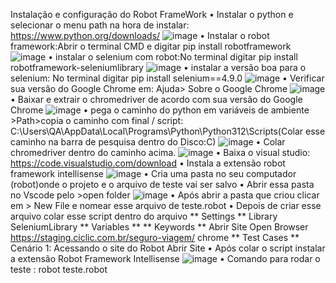 Instalação e configuração do Robot FrameWork
•	Instalar o python e selecionar o menu path na hora de instalar:   https://www.python.org/downloads/
![image](https://github.com/user-attachments/assets/b1e6092a-b268-498e-98de-a9a7d9323f0f)
•	Instalar o robot framework:Abrir o terminal CMD e digitar pip install robotframework
![image](https://github.com/user-attachments/assets/2d9f0860-4be6-4fa2-9866-8bccac7d5b5d)
•	instalar o selenium com robot:No terminal digitar pip install robotframework-seleniumlibrary
![image](https://github.com/user-attachments/assets/e8ae0661-bd00-4747-b1ea-cc19705ebb22)
• instalar a versão boa para o selenium: No terminal digitar pip install selenium==4.9.0
![image](https://github.com/user-attachments/assets/4d72d139-74f3-4929-904b-95b93759c2b9)
•	Verificar sua versão do Google Chrome em: Ajuda> Sobre o Google Chrome 
![image](https://github.com/user-attachments/assets/5388b2c9-cacb-46c7-b5d8-11fffbc6dd4b)
•	Baixar e extrair o chromedriver de acordo com sua versão do Google Chrome
![image](https://github.com/user-attachments/assets/175f3a56-eb4b-4997-8a57-95e2e381323d)
•	pega o caminho do python em variáveis de ambiente >Path>copia o caminho com final / script: C:\Users\QA\AppData\Local\Programs\Python\Python312\Scripts\(Colar esse caminho na barra de pesquisa dentro do Disco:C)
![image](https://github.com/user-attachments/assets/5fca9a69-65e1-4f20-876a-4620c240ae8e)
•	Colar chromedriver dentro do caminho acima.
![image](https://github.com/user-attachments/assets/29a05637-5395-435d-b3e9-9b85177eaf1c)
•	Baixa o visual studio: https://code.visualstudio.com/download
•	Instala a extensão robot framework intellisense
![image](https://github.com/user-attachments/assets/cadbdca7-8715-4854-bc52-97254335f686)
•	Cria uma pasta no seu computador (robot)onde o  projeto e o arquivo de teste vai ser salvo
•	Abrir essa pasta no Vscode pelo >open folder
![image](https://github.com/user-attachments/assets/04eff910-a603-4cc7-b1e0-f80b574d81ab)
•	Após abrir a pasta que criou clicar em > New File e nomear esse arquivo de teste.robot
•	Depois de criar esse arquivo colar esse script dentro do arquivo
** Settings **
Library  SeleniumLibrary
** Variables **
** Keywords **
Abrir Site
Open Browser https://staging.ciclic.com.br/seguro-viagem/     chrome
** Test Cases **
Cenário 1: Acessando o site do Robot
Abrir Site
•	Após colar o script instalar a extensão Robot Framework Intellisense
![image](https://github.com/user-attachments/assets/bfd950d0-99aa-4956-ad1d-d503b9a501e9)
•	Comando para rodar o teste : robot teste.robot
